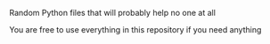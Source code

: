 Random Python files that will probably help no one at all

You are free to use everything in this repository if you need anything
